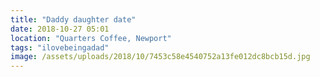 ```yaml
---
title: "Daddy daughter date"
date: 2018-10-27 05:01
location: "Quarters Coffee, Newport"
tags: "ilovebeingadad"
image: /assets/uploads/2018/10/7453c58e4540752a13fe012dc8bcb15d.jpg
---
```

